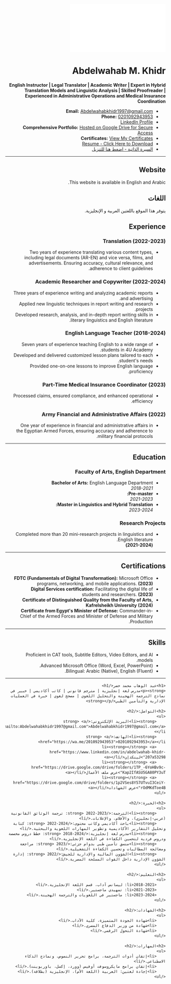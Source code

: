 
![Circular Image](README.md)



# Abdelwahab M. Khidr  
**English Instructor | Legal Translator | Academic Writer | Expert in Hybrid Translation Models and Linguistic Analysis | Skilled Proofreader | Experienced in Administrative Operations and Medical Insurance Coordination**  
- **Email:** [Abdelwahabkhidr1997@gmail.com](mailto:Abdelwahabkhidr1997@gmail.com)  
- **Phone:** [0201092943953](https://wa.me/201092943953)
- [LinkedIn Profile](https://www.linkedin.com/in/abdelwahab-khidr-207a53298?utm_source=share&utm_campaign=share_via&utm_content=profile&utm_medium=android_app)
- **Comprehensive Portfolio:** [Hosted on Google Drive for Secure Access](https://drive.google.com/drive/folders/1TP_-6YoHBv9c-Kap2IfASU5GA80PY3uT?usp=sharing)
- **Certificates:** [View My Certificates](https://drive.google.com/drive/folders/1p2VSes8Y57UTvuI3CeiY-rOdMKdToe4B)
- [Resume - Click Here to Download](https://drive.google.com/file/d/1slmTQsAv4Rbto-sYVl-gLHcT8izqwewk/view?usp=drivesdk)
- [السيرة الذاتية - اضغط هنا للتنزيل](https://drive.google.com/file/d/1_mbsJvpM25iIqW7w_Sy9AvYl8asA1Icc/view?usp=drivesdk)

---

##  Website  

This website is available in English and Arabic. 

## اللغات  

يتوفر هذا الموقع باللغتين العربية و الإنجليزية.

## Experience  

### Translation  **(2022-2023)**

- Two years of experience translating various content types, including legal documents (AR-EN) and vice versa, films, and advertisements. Ensuring accuracy, cultural relevance, and adherence to client guidelines.  

### Academic Researcher and Copywriter  **(2022-2024)**

- Three years of experience writing and analyzing academic reports and advertising.  
- Applied new linguistic techniques in report writing and research projects.  
- Developed research, analysis, and in-depth report writing skills in literary linguistics and English literature.  

### English Language Teacher  **(2018-2024)**
- Seven years of experience teaching English to a wide range of students in 4U Academy.  
- Developed and delivered customized lesson plans tailored to each student's needs.  
- Provided one-on-one lessons to improve English language proficiency.  


### Part-Time Medical Insurance Coordinator  **(2023)** 
- Processed claims, ensured compliance, and enhanced operational efficiency.  

### Army Financial and Administrative Affairs  **(2022)**
- One year of experience in financial and administrative affairs in the Egyptian Armed Forces, ensuring accuracy and adherence to military financial protocols.  


---

## Education  

### Faculty of Arts, English Department  
- **Bachelor of Arts:** English Language Department  
  *2018-2021*  
- **Pre-master:**  
  *2021-2023*  
- **Master in Linguistics and Hybrid Translation:**  
  *2023-2024*  

### Research Projects  
- Completed more than 20 mini-research projects in linguistics and English literature.  
**(2021-2024)**

---

## Certifications  
- **FDTC (Fundamentals of Digital Transformation):** Microsoft Office programs, networking, and mobile applications.  **(2023)**
- **Digital Services certification:** Facilitating the digital life of students and researchers.  **(2023)**
- **Certificate of Distinguished Quality from the Faculty of Arts, Kafrelsheikh University**  **(2024)**
- **Certificate from Egypt's Minister of Defense:** Commander-in-Chief of the Armed Forces and Minister of Defense and Military Production.

---

## Skills  
- Proficient in CAT tools, Subtitle Editors, Video Editors, and AI models.
- Advanced Microsoft Office (Word, Excel, PowerPoint).  
- Bilingual: Arabic (Native), English (Fluent). 

---


<html lang="ar" dir="rtl">
<head>
    <meta charset="UTF-8">
    <meta name="viewport" content="width=device-width, initial-scale=1.0">
    <title>عبد الوهاب محمد خضر</title>
</head>
<body>

    <h1>عبد الوهاب محمد خضر</h1>
    <p><strong>مدرس لغة إنجليزية | مترجم قانوني | كاتب أكاديمي | خبير في نماذج الترجمة الهجينة والتحليل اللغوي | مصحح لغوي | خبرة في العمليات الإدارية والتأمين الطبي</strong></p>
    
    <h2>التواصل:</h2>
    <ul>
        <li><strong>البريد الإلكتروني:</strong> <a href="mailto:Abdelwahabkhidr1997@gmail.com">Abdelwahabkhidr1997@gmail.com</a></li>
        <li><strong>الهاتف:</strong> <a href="https://wa.me/201092943953">0201092943953</a></li>
        <li><strong></strong> <a href="https://www.linkedin.com/in/abdelwahab-khidr-207a53298">لينكدإن</a></li>
        <li><strong></strong> <a href="https://drive.google.com/drive/folders/1TP_-6YoHBv9c-Kap2IfASU5GA80PY3uT">عرض ملف الأعمال</a></li>
        <li><strong></strong> <a href="https://drive.google.com/drive/folders/1p2VSes8Y57UTvuI3CeiY-rOdMKdToe4B">عرض الشهادات</a></li>
    </ul>

    <h2>الخبرة:</h2>
    <ul>
        <li><strong>الترجمة:</strong> 2022-2023: ترجمة الوثائق القانونية (عربي-إنجليزي)، والأفلام، والإعلانات.</li>
        <li><strong>باحث أكاديمي وكاتب محتوى:</strong> 2022-2024: كتابة وتحليل التقارير الأكاديمية وتطوير المهارات اللغوية والبحثية.</li>
        <li><strong>مدرس لغة إنجليزية:</strong> 2018-2024: خطط دروس مخصصة ودروس فردية لتحسين الكفاءة في اللغة الإنجليزية.</li>
        <li><strong>منسق تأمين طبي بدوام جزئي:</strong> 2023: مراجعة ومعالجة المطالبات وتحسين الكفاءة التشغيلية.</li>
        <li><strong>الشؤون المالية والإدارية للجيش:</strong> 2022: إدارة الشؤون الإدارية داخل القوات المسلحة المصرية.</li>
    </ul>

    <h2>التعليم:</h2>
    <ul>
        <li>2018-2021: ليسانس آداب، قسم اللغة الإنجليزية.</li>
        <li>2021-2023: تمهيدي ماجستير.</li>
        <li>2023-2024: ماجستير في اللغويات والترجمة الهجينة.</li>
    </ul>

    <h2>الشهادات:</h2>
    <ul>
        <li>شهادة الجودة المتميزة، كلية الآداب.</li>
        <li>شهادة من وزير الدفاع المصري.</li>
        <li>شهادة التحول الرقمي.</li>
    </ul>

    <h2>المهارات:</h2>
    <ul>
        <li>إتقان أدوات الترجمة، برامج تحرير النصوص، ونماذج الذكاء الاصطناعي.</li>
        <li>إتقان برامج مايكروسوفت أوفيس (وورد، إكسل، باوربوينت).</li>
        <li>إجادة لغتين: العربية (اللغة الأم)، الإنجليزية (بطلاقة).</li>
    </ul>

</body>
</html>